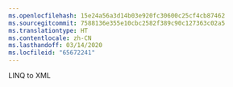 ```yaml
---
ms.openlocfilehash: 15e24a56a3d14b03e920fc30600c25cf4cb87462
ms.sourcegitcommit: 7588136e355e10cbc2582f389c90c127363c02a5
ms.translationtype: HT
ms.contentlocale: zh-CN
ms.lasthandoff: 03/14/2020
ms.locfileid: "65672241"
---
```

LINQ to XML
